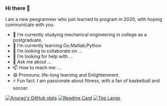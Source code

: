 ### Hi there 👋
I am a new peogrammer who just learned to program in 2020, with hoping communicate with you.
- 🔭 I’m currently studying mechanical engineering in college as a postgraduate.
- 🌱 I’m currently learning Go;Matlab;Python
- 👯 I’m looking to collaborate on ...
- 🤔 I’m looking for help with ...
- 💬 Ask me about ...
- 📫 How to reach me: ...
- 😄 Pronouns: life-long learning and Enlightenment.
- ⚡ Fun fact: I am passionate about fitness, with a fan of basketball and soccer.

[![Anurag's GitHub stats](https://github-readme-stats.vercel.app/api?username=ljqdeGolang&hide=contribs,stars&count_private=true&show_icons=true&theme=tokyonight)](https://github.com/anuraghazra/github-readme-stats)
[![Readme Card](https://github-readme-stats.vercel.app/api/pin/?username=ljqdeGolang&repo=Studynotebook&show_icons=true&theme=onedark)](https://github.com/anuraghazra/github-readme-stats)
[![Top Langs](https://github-readme-stats.vercel.app/api/top-langs/?username=ljqdeGolang&theme=cobalt)](https://github.com/anuraghazra/github-readme-stats)
